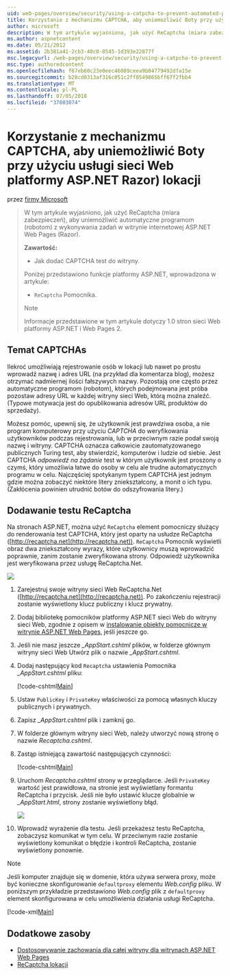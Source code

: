 ```yaml
---
uid: web-pages/overview/security/using-a-catpcha-to-prevent-automated-programs-bots-from-using-your-aspnet-web-site
title: Korzystanie z mechanizmu CAPTCHA, aby uniemożliwić Boty przy użyciu usługi sieci Web platformy ASP.NET Razor) lokacji | Dokumentacja firmy Microsoft
author: microsoft
description: W tym artykule wyjaśniono, jak użyć ReCaptcha (miara zabezpieczeń), aby uniemożliwić automatyczne programom (robotom) z wykonywania zadań w stron ASP.NET Web Pages (Razor) firma Microsoft...
ms.author: aspnetcontent
ms.date: 05/21/2012
ms.assetid: 2b381a41-2cb3-40c0-8545-1d393e22877f
msc.legacyurl: /web-pages/overview/security/using-a-catpcha-to-prevent-automated-programs-bots-from-using-your-aspnet-web-site
msc.type: authoredcontent
ms.openlocfilehash: f67eb60c23e0eec46089ceea9b04779492dfa15e
ms.sourcegitcommit: b28cd0313af316c051c2ff8549865bff67f2fbb4
ms.translationtype: MT
ms.contentlocale: pl-PL
ms.lasthandoff: 07/05/2018
ms.locfileid: "37803074"
---
```

<a name="using-a-captcha-to-prevent-bots-from-using-your-aspnet-web-razor-site"></a>Korzystanie z mechanizmu CAPTCHA, aby uniemożliwić Boty przy użyciu usługi sieci Web platformy ASP.NET Razor) lokacji
====================
przez [firmy Microsoft](https://github.com/microsoft)

> W tym artykule wyjaśniono, jak użyć ReCaptcha (miara zabezpieczeń), aby uniemożliwić automatyczne programom (robotom) z wykonywania zadań w witrynie internetowej ASP.NET Web Pages (Razor).
> 
> **Zawartość:** 
> 
> - Jak dodać CAPTCHA test do witryny.
> 
> Poniżej przedstawiono funkcje platformy ASP.NET, wprowadzona w artykule:
> 
> - `ReCaptcha` Pomocnika.
> 
> > [!NOTE]
> > Informacje przedstawione w tym artykule dotyczy 1.0 stron sieci Web platformy ASP.NET i Web Pages 2.


## <a name="about-captchas"></a>Temat CAPTCHAs

Ilekroć umożliwiają rejestrowanie osób w lokacji lub nawet po prostu wprowadź nazwę i adres URL (na przykład dla komentarza blog), możesz otrzymać nadmiernej ilości fałszywych nazwy. Pozostają one często przez automatyczne programom (robotom), których podejmowana jest próba pozostaw adresy URL w każdej witryny sieci Web, którą można znaleźć. (Typowe motywacja jest do opublikowania adresów URL produktów do sprzedaży).

Możesz pomóc, upewnij się, że użytkownik jest prawdziwa osoba, a nie program komputerowy przy użyciu *CAPTCHA* do weryfikowania użytkowników podczas rejestrowania, lub w przeciwnym razie podał swoją nazwę i witryny. CAPTCHA oznacza całkowicie zautomatyzowanego publicznych Turing test, aby stwierdzić, komputerów i ludzie od siebie. Jest CAPTCHA *odpowiedź na żądanie* test w którym użytkownik jest proszony o czymś, który umożliwia łatwe do osoby w celu ale trudne automatycznych programu w celu. Najczęściej spotykanym typem CAPTCHA jest jednym gdzie można zobaczyć niektóre litery zniekształcony, a monit o ich typu. (Zakłócenia powinien utrudnić botów do odszyfrowania litery.)

## <a name="adding-a-recaptcha-test"></a>Dodawanie testu ReCaptcha

Na stronach ASP.NET, można użyć `ReCaptcha` element pomocniczy służący do renderowania test CAPTCHA, który jest oparty na usłudze ReCaptcha ([http://recaptcha.net](http://recaptcha.net)). `ReCaptcha` Pomocnik wyświetli obraz dwa zniekształcony wyrazy, które użytkownicy muszą wprowadzić poprawnie, zanim zostanie zweryfikowana strony. Odpowiedź użytkownika jest weryfikowana przez usługę ReCaptcha.Net.

![](using-a-catpcha-to-prevent-automated-programs-bots-from-using-your-aspnet-web-site/_static/image1.jpg)

1. Zarejestruj swoje witryny sieci Web ReCaptcha.Net ([http://recaptcha.net](http://recaptcha.net)). Po zakończeniu rejestracji zostanie wyświetlony klucz publiczny i klucz prywatny.
2. Dodaj bibliotekę pomocników platformy ASP.NET sieci Web do witryny sieci Web, zgodnie z opisem w [instalowanie obiekty pomocnicze w witrynie ASP.NET Web Pages](https://go.microsoft.com/fwlink/?LinkId=252372), jeśli jeszcze go.
3. Jeśli nie masz jeszcze  *\_AppStart.cshtml* plików, w folderze głównym witryny sieci Web Utwórz plik o nazwie  *\_AppStart.cshtml*.
4. Dodaj następujący kod `Recaptcha` ustawienia Pomocnika  *\_AppStart.cshtml* pliku: 

    [!code-cshtml[Main](using-a-catpcha-to-prevent-automated-programs-bots-from-using-your-aspnet-web-site/samples/sample1.cshtml?highlight=6-7)]
5. Ustaw `PublicKey` i `PrivateKey` właściwości za pomocą własnych kluczy publicznych i prywatnych.
6. Zapisz  *\_AppStart.cshtml* plik i zamknij go.
7. W folderze głównym witryny sieci Web, należy utworzyć nową stronę o nazwie *Recaptcha.cshtml*.
8. Zastąp istniejącą zawartość następujących czynności: 

    [!code-cshtml[Main](using-a-catpcha-to-prevent-automated-programs-bots-from-using-your-aspnet-web-site/samples/sample2.cshtml)]
9. Uruchom *Recaptcha.cshtml* strony w przeglądarce. Jeśli `PrivateKey` wartość jest prawidłowa, na stronie jest wyświetlany formantu ReCaptcha i przycisk. Jeśli nie było ustawić klucze globalnie w  *\_AppStart.html*, strony zostanie wyświetlony błąd. 

    ![](using-a-catpcha-to-prevent-automated-programs-bots-from-using-your-aspnet-web-site/_static/image1.png)
10. Wprowadź wyrażenie dla testu. Jeśli przekażesz testu ReCaptcha, zobaczysz komunikat w tym celu. W przeciwnym razie zostanie wyświetlony komunikat o błędzie i kontroli ReCaptcha, zostanie wyświetlony ponownie.

> [!NOTE]
> Jeśli komputer znajduje się w domenie, która używa serwera proxy, może być konieczne skonfigurowanie `defaultproxy` elementu *Web.config* pliku. W poniższym przykładzie przedstawiono *Web.config* plik z `defaultproxy` element skonfigurowana w celu umożliwienia działania usługi ReCaptcha.
> 
> [!code-xml[Main](using-a-catpcha-to-prevent-automated-programs-bots-from-using-your-aspnet-web-site/samples/sample3.xml)]


<a id="Additional_Resources"></a>
## <a name="additional-resources"></a>Dodatkowe zasoby


- [Dostosowywanie zachowania dla całej witryny dla witrynach ASP.NET Web Pages](https://go.microsoft.com/fwlink/?LinkId=202906)
- [ReCaptcha lokacji](https://www.google.com/recaptcha)
